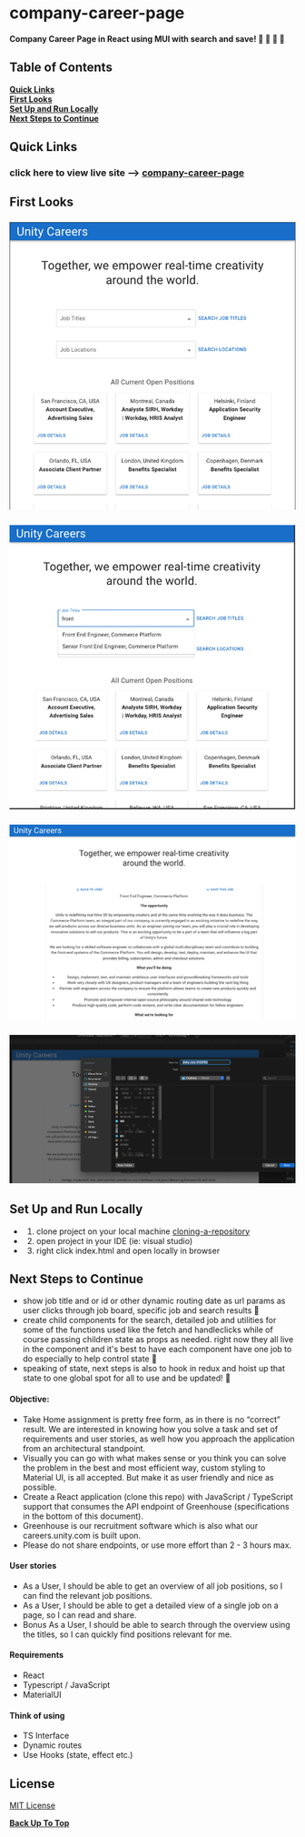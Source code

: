 # company-career-page
#### Company Career Page in React using MUI with search and save! 🐬 🦄 🐳 🐙


## Table of Contents
**[Quick Links](#Quick-Links)**<br>
**[First Looks](#First-Looks)**<br>
**[Set Up and Run Locally](#Set-Up-and-Run-Locally)**<br>
**[Next Steps to Continue](#Next-Steps-to-Continue)**<br>


## Quick Links
### click here to view live site --> [company-career-page](https://company-career-page.netlify.app/)

## First Looks
### ![](src/images/screenshot-1-unity.png)
### ![](src/images/srcreenshot-2-unity.png)
### ![](src/images/screenshot-3-unity.png)
### ![](src/images/screenshot-4-unity.png)

## Set Up and Run Locally
- 1. clone project on your local machine [cloning-a-repository](https://docs.github.com/en/repositories/creating-and-managing-repositories/cloning-a-repository)
- 2. open project in your IDE (ie: visual studio)
- 3. right click index.html and open locally in browser

## Next Steps to Continue
- show job title and or id or other dynamic routing date as url params as user clicks through job board, specific job and search results 🐙
- create child components for the search, detailed job and utilities for some of the functions used like the fetch and handleclicks while of course passing children state as props as needed. right now they all live in the <Careers/> component and it's best to have each component have one job to do especially to help control state 🐬
- speaking of state, next steps is also to hook in redux and hoist up that state to one global spot for all to use and be updated! 🦄

#### Objective:
- Take Home assignment is pretty free form, as in there is no “correct” result. We are interested in knowing how you solve a task and set of requirements and user stories, as well how you approach the application from an architectural standpoint. 
- Visually you can go with what makes sense or you think you can solve the problem in the best and most efficient way, custom styling to Material UI, is all accepted. But make it as user friendly and nice as possible.
- Create a React application (clone this repo) with JavaScript / TypeScript support that consumes the API endpoint of Greenhouse (specifications in the bottom of this document).
 - Greenhouse is our recruitment software which is also what our careers.unity.com is built upon.
- Please do not share endpoints, or use more effort than 2 - 3 hours max.

#### User stories
- As a User, I should be able to get an overview of all job positions, so I can find the relevant job positions.
- As a User, I should be able to get a detailed view of a single job on a page, so I can read and share.
- Bonus As a User, I should be able to search through the overview using the titles, so I can quickly find positions relevant for me.

#### Requirements
- React
- Typescript / JavaScript
- MaterialUI

#### Think of using
- TS Interface
- Dynamic routes
- Use Hooks (state, effect etc.)

## License

[MIT License](https://opensource.org/licenses/MIT)

**[Back Up To Top](#e-commerce-site)**

